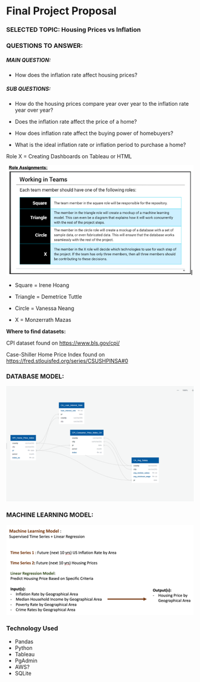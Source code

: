 # Final Project Proposal

### SELECTED TOPIC: Housing Prices vs Inflation  


### QUESTIONS TO ANSWER: 

##### MAIN QUESTION: 
- How does the inflation rate affect housing prices? 

##### SUB QUESTIONS:
- How do the housing prices compare year over year  to the inflation rate year over year?

- Does the inflation rate affect the price of a home?

- How does inflation rate affect the buying power of homebuyers?

- What is the ideal inflation rate or inflation period to purchase a home?

Role X = Creating Dashboards on Tableau or HTML

![IMAGE_SET](https://github.com/dpTuttle/final_project/blob/main/Resources/Teams_Assign.png)

- Square = Irene Hoang

- Triangle = Demetrice Tuttle

- Circle = Vanessa Neang

- X = Monzerrath Mazas

**Where to find datasets:**

CPI dataset found on https://www.bls.gov/cpi/

Case-Shiller Home Price Index found on https://fred.stlouisfed.org/series/CSUSHPINSA#0



### DATABASE MODEL:

![ERD DIAGRAM](https://github.com/dpTuttle/final_project/blob/main/Resources/ERD_Diagram_DB.png)



### MACHINE LEARNING MODEL:

![ML MODEL](https://github.com/dpTuttle/final_project/blob/main/Resources/ML_Model.png)


### Technology Used
- Pandas
- Python
- Tableau 
- PgAdmin
- AWS?
- SQLite





